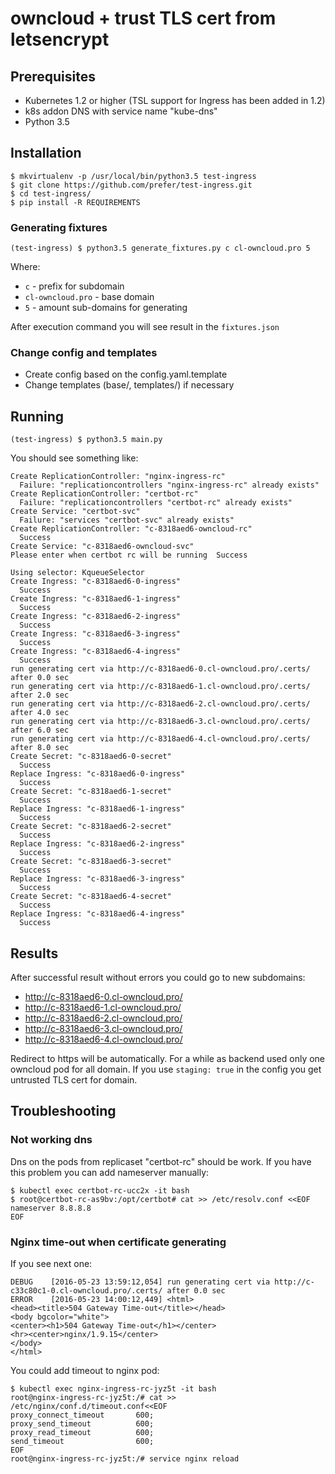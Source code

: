 # owncloud + trust TLS cert from letsencrypt 

## Prerequisites
* Kubernetes 1.2 or higher (TSL support for Ingress has been added in 1.2)
* k8s addon DNS with service name "kube-dns"
* Python 3.5

## Installation

```
$ mkvirtualenv -p /usr/local/bin/python3.5 test-ingress
$ git clone https://github.com/prefer/test-ingress.git
$ cd test-ingress/
$ pip install -R REQUIREMENTS
```

### Generating fixtures

```
(test-ingress) $ python3.5 generate_fixtures.py c cl-owncloud.pro 5
```
Where:
* `c` - prefix for subdomain
* `cl-owncloud.pro` - base domain
* `5` - amount sub-domains for generating

After execution command you will see result in the `fixtures.json`

### Change config and templates

* Create config based on the config.yaml.template
* Change templates (base/, templates/) if necessary

## Running 

```
(test-ingress) $ python3.5 main.py
```

You should see something like:
```
Create ReplicationController: "nginx-ingress-rc"
  Failure: "replicationcontrollers "nginx-ingress-rc" already exists"
Create ReplicationController: "certbot-rc"
  Failure: "replicationcontrollers "certbot-rc" already exists"
Create Service: "certbot-svc"
  Failure: "services "certbot-svc" already exists"
Create ReplicationController: "c-8318aed6-owncloud-rc"
  Success
Create Service: "c-8318aed6-owncloud-svc"
Please enter when certbot rc will be running  Success

Using selector: KqueueSelector
Create Ingress: "c-8318aed6-0-ingress"
  Success
Create Ingress: "c-8318aed6-1-ingress"
  Success
Create Ingress: "c-8318aed6-2-ingress"
  Success
Create Ingress: "c-8318aed6-3-ingress"
  Success
Create Ingress: "c-8318aed6-4-ingress"
  Success
run generating cert via http://c-8318aed6-0.cl-owncloud.pro/.certs/ after 0.0 sec
run generating cert via http://c-8318aed6-1.cl-owncloud.pro/.certs/ after 2.0 sec
run generating cert via http://c-8318aed6-2.cl-owncloud.pro/.certs/ after 4.0 sec
run generating cert via http://c-8318aed6-3.cl-owncloud.pro/.certs/ after 6.0 sec
run generating cert via http://c-8318aed6-4.cl-owncloud.pro/.certs/ after 8.0 sec
Create Secret: "c-8318aed6-0-secret"
  Success
Replace Ingress: "c-8318aed6-0-ingress"
  Success
Create Secret: "c-8318aed6-1-secret"
  Success
Replace Ingress: "c-8318aed6-1-ingress"
  Success
Create Secret: "c-8318aed6-2-secret"
  Success
Replace Ingress: "c-8318aed6-2-ingress"
  Success
Create Secret: "c-8318aed6-3-secret"
  Success
Replace Ingress: "c-8318aed6-3-ingress"
  Success
Create Secret: "c-8318aed6-4-secret"
  Success
Replace Ingress: "c-8318aed6-4-ingress"
  Success
```

## Results

After successful result without errors you could go to new subdomains:

* http://c-8318aed6-0.cl-owncloud.pro/
* http://c-8318aed6-1.cl-owncloud.pro/
* http://c-8318aed6-2.cl-owncloud.pro/
* http://c-8318aed6-3.cl-owncloud.pro/
* http://c-8318aed6-4.cl-owncloud.pro/

Redirect to https will be automatically.
For a while as backend used only one owncloud pod for all domain.
If you use `staging: true` in the config you get untrusted TLS cert for domain.


## Troubleshooting

### Not working dns
Dns on the pods from replicaset "certbot-rc" should be work. If you have this problem you can add nameserver manually:
```
$ kubectl exec certbot-rc-ucc2x -it bash
$ root@certbot-rc-as9bv:/opt/certbot# cat >> /etc/resolv.conf <<EOF
nameserver 8.8.8.8
EOF
```

### Nginx time-out when certificate generating

If you see next one:
```
DEBUG    [2016-05-23 13:59:12,054] run generating cert via http://c-c33c80c1-0.cl-owncloud.pro/.certs/ after 0.0 sec
ERROR    [2016-05-23 14:00:12,449] <html>
<head><title>504 Gateway Time-out</title></head>
<body bgcolor="white">
<center><h1>504 Gateway Time-out</h1></center>
<hr><center>nginx/1.9.15</center>
</body>
</html>
```

You could add timeout to nginx pod:
```
$ kubectl exec nginx-ingress-rc-jyz5t -it bash
root@nginx-ingress-rc-jyz5t:/# cat >> /etc/nginx/conf.d/timeout.conf<<EOF
proxy_connect_timeout       600;
proxy_send_timeout          600;
proxy_read_timeout          600;
send_timeout                600;
EOF
root@nginx-ingress-rc-jyz5t:/# service nginx reload 
```
